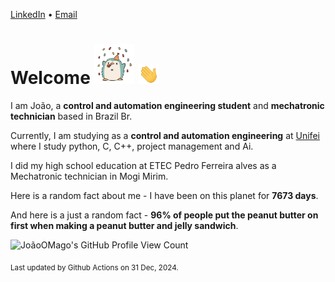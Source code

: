 [LinkedIn](https://www.linkedin.com/in/joão-pedro-gozzoli-b95641301/) &bull;
[Email](joaopedrogozzoli@gmail.com)

# Welcome <img src="happy.gif" height="64px" /> <img src="wave.gif" height="32px" />

I am João, a  **control and automation engineering student** and **mechatronic technician** based in Brazil Br.

Currently, I am studying as a **control and automation engineering** at [Unifei](https://unifei.edu.br) where I study python, C, C++, project management and Ai.

I did my high school education at ETEC Pedro Ferreira alves as a Mechatronic technician in Mogi Mirim.

Here is a random fact about me - I have been on this planet for **7673 days**.

And here is a just a random fact -  **96% of people put the peanut butter on first when making a peanut butter and jelly sandwich**.

![JoãoOMago's GitHub Profile View Count](https://komarev.com/ghpvc/?username=JoaoOMago)

<sub>Last updated by Github Actions on 31 Dec, 2024.</sub>
